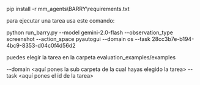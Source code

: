 pip install -r mm_agents\BARRY\requirements.txt 

para ejecutar una tarea usa este comando:

python run_barry.py --model gemini-2.0-flash --observation_type screenshot --action_space pyautogui --domain os --task 28cc3b7e-b194-4bc9-8353-d04c0f4d56d2

puedes elegir la tarea en la carpeta evaluation_examples/examples

--domain <aquí pones la sub carpeta de la cual hayas elegido la tarea>
--task <aquí pones el id de la tarea>